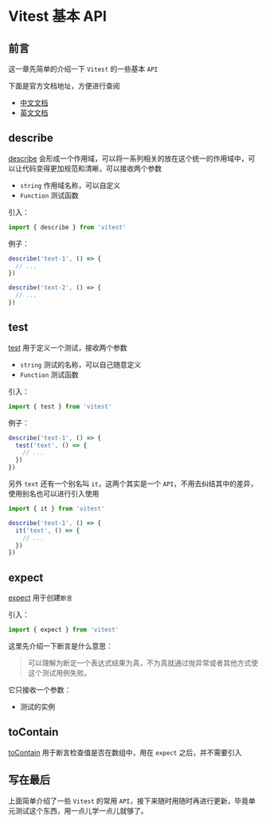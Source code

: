 # Vitest 基本 API

## 前言

这一章先简单的介绍一下 `Vitest` 的一些基本 `API`

下面是官方文档地址，方便进行查阅

- [中文文档](https://cn.vitest.dev)
- [英文文档](https://vitest.dev)

## describe

[describe](https://cn.vitest.dev/api/#describe) 会形成一个作用域，可以将一系列相关的放在这个统一的作用域中，可以让代码变得更加规范和清晰，可以接收两个参数

- `string` 作用域名称，可以自定义
- `Function` 测试函数

引入：

```ts
import { describe } from 'vitest'
```

例子：

```ts
describe('text-1', () => {
  // ...
})

describe('text-2', () => {
  // ...
})
```

## test

[test](https://cn.vitest.dev/api/#test) 用于定义一个测试，接收两个参数

- `string` 测试的名称，可以自己随意定义
- `Function` 测试函数

引入：

```ts
import { test } from 'vitest'
```

例子：

```ts
describe('text-1', () => {
  test('text', () => {
    // ...
  })
})
```

另外 `text` 还有一个别名叫 `it`，这两个其实是一个 `API`，不用去纠结其中的差异，使用别名也可以进行引入使用

```ts
import { it } from 'vitest'

describe('text-1', () => {
  it('text', () => {
    // ...
  })
})
```

## expect

[expect](https://cn.vitest.dev/api/#expect) 用于创建`断言`

引入：

```ts
import { expect } from 'vitest'
```

这里先介绍一下断言是什么意思：

> 可以理解为断定一个表达式结果为真，不为真就通过抛异常或者其他方式使这个测试用例失败。

它只接收一个参数：

- 测试的实例

## toContain

[toContain](https://cn.vitest.dev/api/#tocontain) 用于断言检查值是否在数组中，用在 `expect` 之后，并不需要引入

## 写在最后

上面简单介绍了一些 `Vitest` 的常用 `API`，接下来随时用随时再进行更新，毕竟单元测试这个东西，用一点儿学一点儿就够了。
